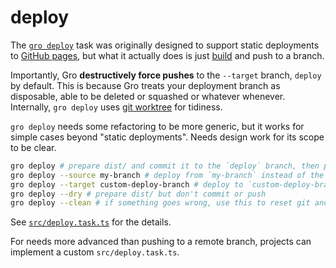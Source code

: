 # deploy

The [`gro deploy`](/src/deploy.task.ts)
task was originally designed to support static deployments to
[GitHub pages](https://pages.github.com/),
but what it actually does is just [build](./build.md) and push to a branch.

Importantly, Gro **destructively force pushes** to the `--target` branch, `deploy` by default.
This is because Gro treats your deployment
branch as disposable, able to be deleted or squashed or whatever whenever.
Internally, `gro deploy` uses [git worktree](https://git-scm.com/docs/git-worktree)
for tidiness.

`gro deploy` needs some refactoring to be more generic,
but it works for simple cases beyond "static deployments".
Needs design work for its scope to be clear.

```bash
gro deploy # prepare dist/ and commit it to the `deploy` branch, then push to go live
gro deploy --source my-branch # deploy from `my-branch` instead of the default `main`
gro deploy --target custom-deploy-branch # deploy to `custom-deploy-branch` instead of the default `deploy` -- WARNING! this force pushes to the target branch!
gro deploy --dry # prepare dist/ but don't commit or push
gro deploy --clean # if something goes wrong, use this to reset git and gro state
```

See [`src/deploy.task.ts`](/src/deploy.task.ts) for the details.

For needs more advanced than pushing to a remote branch,
projects can implement a custom `src/deploy.task.ts`.
